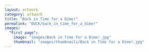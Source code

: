 ```yaml
---
layout: artwork
category: artwork
title: "Back in Time for a Dime!"
permalink: "DUCK/back_in_time_for_a_dime!"
images:
  "First page":
    image: "images/Back in Time for a Dime!.jpg"
    thumbnail: "images/thumbnails/Back in Time for a Dime!.jpg"
---
```

